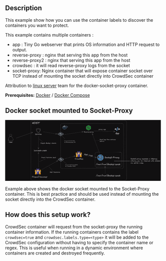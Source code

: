 ## Description

This example show how you can use the container labels to discover the containers you want to protect.

This example contains multiple containers :
* app : Tiny Go webserver that prints OS information and HTTP request to output.
* reverse-proxy : nginx that serving this app from the host
* reverse-proxy2 : nginx that serving this app from the host
* crowdsec : it will read reverse-proxy logs from the socket
* socket-proxy: Nginx container that will expose container socket over TCP instead of mounting the socket directly into CrowdSec container

Attribution to [linux server](https://www.linuxserver.io/) team for the docker-socket-proxy container.

**Prerequisites:** [Docker](https://docs.docker.com/engine/install/) / [Docker Compose](https://docs.docker.com/compose/install/)

## Docker socket mounted to Socket-Proxy

![docker-no-socket](docker-socket-proxy.png)

Example above shows the docker socket mounted to the Socket-Proxy container. This is best practice and should be used instead of mounting the socket directly into the CrowdSec container.

## How does this setup work?

CrowdSec container will request from the socket-proxy the running container information. If the running containers contains the label `crowdsec=true` and `crowdsec.labels.type=<type>` it will be added to the CrowdSec configuration without having to specify the container name or regex. This is useful when running in a dynamic environment where containers are created and destroyed frequently.
